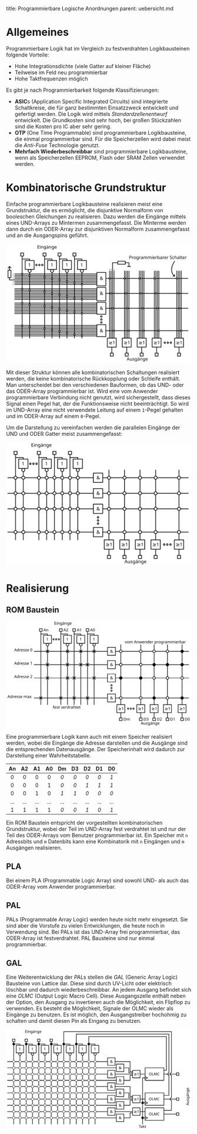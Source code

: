 title: Programmierbare Logische Anordnungen
parent: uebersicht.md

# Allgemeines
Programmierbare Logik hat im Vergleich zu festverdrahten Logikbausteinen folgende Vorteile:

* Hohe Integrationsdichte (viele Gatter auf kleiner Fläche)
* Teilweise im Feld neu programmierbar
* Hohe Taktfrequenzen möglich

Es gibt je nach Programmierbarkeit folgende Klassifizierungen:

* **ASIC**s (Application Specific Integrated Circuits) sind integrierte Schaltkreise, die für ganz bestimmten Einsatzzweck entwickelt und gefertigt werden. Die Logik wird mittels *Standardzellenentwurf* entwickelt. Die Grundkosten sind sehr hoch, bei großen Stückzahlen sind die Kosten pro IC aber sehr gering.
* **OTP** (One Time Programmable) sind programmierbare Logikbausteine, die einmal programmierbar sind. Für die Speicherzellen wird dabei meist die *Anti-Fuse* Technologie genutzt.
* **Mehrfach Wiederbeschreibbar** sind programmierbare Logikbausteine, wenn als Speicherzellen EEPROM, Flash oder SRAM Zellen verwendet werden.

# Kombinatorische Grundstruktur
Einfache programmierbare Logikbausteine realisieren meist eine Grundstruktur, die es ermöglicht, die disjunktive Normalform von booleschen Gleichungen zu realisieren. Dazu werden die Eingänge mittels eines UND-Arrays zu Mintermen zusammengefasst. Die Minterme werden dann durch ein ODER-Array zur disjunktiven Normalform zusammengefasst und an die Ausgangspins geführt.

![Realisierung mittels disjunktiver Minimalform](pla_extended.svg)

Mit dieser Struktur können alle kombinatorischen Schaltungen realisiert werden, die keine kombinatorische Rückkopplung oder Schleife enthält. Man  unterscheidet bei den verschiedenen Bauformen, ob das UND- oder das ODER-Array programmierbar ist. Wird eine vom Anwender programmierbare Verbindung nicht genutzt, wird sichergestellt, dass dieses Signal einen Pegel hat, der die Funktionsweise nicht beeinträchtigt. So wird im UND-Array eine nicht verwendete Leitung auf einem <code>1</code>-Pegel gehalten und im ODER-Array auf einem <code>0</code>-Pegel.

Um die Darstellung zu vereinfachen werden die parallelen Eingänge der UND und ODER Gatter meist zusammengefasst:

![Vereinfachte Darstellung](pla.svg)

# Realisierung
## ROM Baustein
![Realisierung mittels ROM](pla_rom.svg)

Eine programmierbare Logik kann auch mit einem Speicher realisiert werden, wobei die Eingänge die Adresse darstellen und die Ausgänge sind die entsprechenden Datenausgänge. Der Speicherinhalt wird dadurch zur Darstellung einer Wahrheitstabelle.

An | A2 | A1 | A0 | Dm | D3 | D2 | D1 | D0
:---:|:---:|:---:|:---:|:---:|:---:|:---:|:---:|:---:
0 | 0 | 0 | 0 | *0* | *0* | *0* | *0* | *1*
0 | 0 | 0 | 1 | *0* | *0* | *1* | *1* | *1*
0 | 0 | 1 | 0 | *1* | *1* | *0* | *0* | *0*
 ... | ... | ... | ... | ... | ... | ... | ... | ...
1 | 1 | 1 | 1 | *0* | *0* | *1* | *0* | *1*

Ein ROM Baustein entspricht der vorgestellten kombinatorischen Grundstruktur, wobei der Teil im UND-Array fest verdrahtet ist und nur der Teil des ODER-Arrays vom Benutzer programmierbar ist. Ein Speicher mit <code>n</code> Adressbits und <code>m</code> Datenbits kann eine Kombinatorik mit <code>n</code> Eingängen und <code>m</code> Ausgängen realisieren.

## PLA
Bei einem PLA (Programmable Logic Array) sind sowohl UND- als auch das ODER-Array vom Anwender programmierbar.

## PAL
PALs (Programmable Array Logic) werden heute nicht mehr eingesetzt. Sie sind aber die Vorstufe zu vielen Entwicklungen, die heute noch in Verwendung sind. Bei PALs ist das UND-Array frei programmierbar, das ODER-Array ist festverdrahtet. PAL Bausteine sind nur einmal programmierbar.

## GAL
Eine Weiterentwicklung der *PAL*s stellen die *GAL* (Generic Array Logic) Bausteine von Lattice dar. Diese sind durch UV-Licht oder elektrisch löschbar und dadurch wiederbeschreibbar. An jedem Ausgang befindet sich eine *OLMC* (Output Logic Macro Cell). Diese Ausgangszelle enthält neben der Option, den Ausgang zu invertieren auch die Möglichkeit, ein Flipflop zu verwenden. Es besteht die Möglichkeit, Signale der OLMC wieder als Eingänge zu benutzen. Es ist möglich, den Ausgangstreiber hochohmig zu schalten und damit diesen Pin als Eingang zu benutzen.

![Generic Array Logic](gal.svg)
